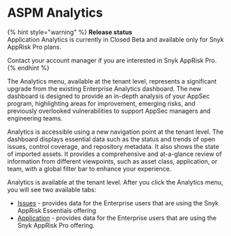 # ASPM Analytics

{% hint style="warning" %}
**Release status** \
Application Analytics is currently in Closed Beta and available only for Snyk AppRisk Pro plans.&#x20;

Contact your account manager if you are interested in Snyk AppRisk Pro.
{% endhint %}

The Analytics menu, available at the tenant level, represents a significant upgrade from the existing Enterprise Analytics dashboard. The new dashboard is designed to provide an in-depth analysis of your AppSec program, highlighting areas for improvement, emerging risks, and previously overlooked vulnerabilities to support AppSec managers and engineering teams.&#x20;

Analytics is accessible using a new navigation point at the tenant level. The dashboard displays essential data such as the status and trends of open issues, control coverage, and repository metadata. It also shows the state of imported assets. It provides a comprehensive and at-a-glance review of information from different viewpoints, such as asset class, application, or team, with a global filter bar to enhance your experience.

Analytics is available at the tenant level. After you click the Analytics menu, you will see two available tabs:

* [Issues](issues-analytics.md) - provides data for the Enterprise users that are using the Snyk AppRisk Essentials offering
* [Application](application-analytics.md) - provides data for the Enterprise users that are using the Snyk AppRisk Pro offering.&#x20;

